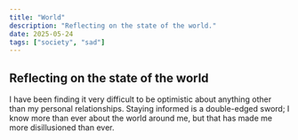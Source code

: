 ```yaml
---
title: "World"
description: "Reflecting on the state of the world."
date: 2025-05-24
tags: ["society", "sad"]
---
```


## Reflecting on the state of the world 

I have been finding it very difficult to be optimistic about anything other than my personal relationships. Staying informed is a double-edged sword; I know more than ever about the world around me, but that has made me more disillusioned than ever. 